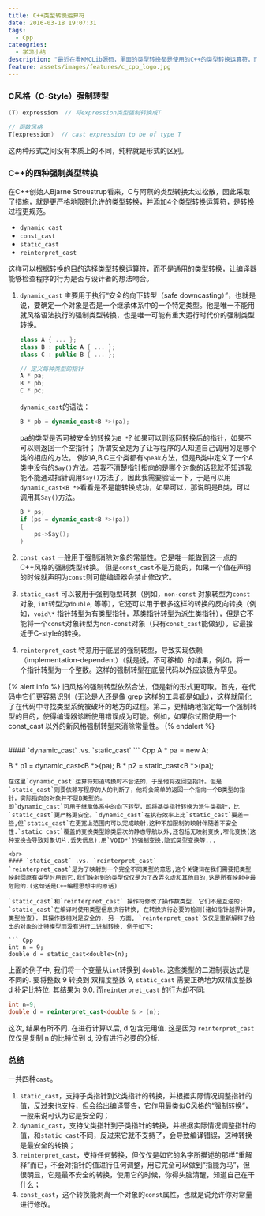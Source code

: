 ```yaml
---
title: C++类型转换运算符
date: 2016-03-18 19:07:31
tags:
  - Cpp
cateogries:
  - 学习小结
description: "最近在看KMCLib源码，里面的类型转换都是使用的C++的类型转换运算符，而不是C语言的类型转换，那我就在这把C++四种类型转换运算符总结下。"
feature: assets/images/features/c_cpp_logo.jpg
---
```


### C风格（C-Style）强制转型
``` C
(T) expression  // 将expression类型强制转换成T

// 函数风格
T(expression)  // cast expression to be of type T
```
这两种形式之间没有本质上的不同，纯粹就是形式的区别。

### C++的四种强制类型转换
在C++创始人Bjarne Stroustrup看来，C与阿燕的类型转换太过松散，因此采取了措施，就是更严格地限制允许的类型转换，并添加4个类型转换运算符，是转换过程更规范。

- `dynamic_cast`
- `const_cast`
- `static_cast`
- `reinterpret_cast`

这样可以根据转换的目的选择类型转换运算符，而不是通用的类型转换，让编译器能够检查程序的行为是否与设计者的想法吻合。
<!-- more -->

1. `dynamic_cast`
    主要用于执行“安全的向下转型（safe downcasting）”，也就是说，要确定一个对象是否是一个继承体系中的一个特定类型。他是唯一不能用就风格语法执行的强制类型转换，也是唯一可能有重大运行时代价的强制类型转换。
    ``` Cpp
    class A { ... };
    class B : public A { ... };
    class C : public B { ... };

    // 定义每种类型的指针
    A * pa;
    B * pb;
    C * pc;
    ```
    `dynamic_cast`的语法：
    ``` Cpp
    B * pb = dynamic_cast<B *>(pa);
    ```
    pa的类型是否可被安全的转换为`B *`? 如果可以则返回转换后的指针，如果不可以则返回一个空指针；
    所谓安全是为了让写程序的人知道自己调用的是哪个类的相应的方法。
    例如A,B,C三个类都有`Speak`方法，但是B类中定义了一个A类中没有的`Say()`方法。若我不清楚指针指向的是哪个对象的话我就不知道我能不能通过指针调用`Say()`方法了。因此我需要验证一下，于是可以用`dynamic_cast<B *>`看看是不是能转换成功，如果可以，那说明是B类，可以调用其`Say()`方法。
    ``` Cpp
    B * ps;
    if (ps = dynamic_cast<B *>(pa))
    {
        ps->Say();
    }
    ```

2. `const_cast`
一般用于强制消除对象的常量性。它是唯一能做到这一点的C++风格的强制类型转换。
但是`const_cast`不是万能的，如果一个值在声明的时候就声明为`const`则可能编译器会禁止修改它。

3. `static_cast`
可以被用于强制隐型转换（例如，`non-const` 对象转型为`const`对象, `int`转型为`double`, 等等），它还可以用于很多这样的转换的反向转换（例如，`void\*` 指针转型为有类型指针，基类指针转型为派生类指针），但是它不能将一个`const`对象转型为`non-const`对象（只有`const_cast`能做到），它最接近于C-style的转换。

4. `reinterpret_cast`
特意用于底层的强制转型，导致实现依赖（implementation-dependent）（就是说，不可移植）的结果，例如，将一个指针转型为一个整数。这样的强制转型在底层代码以外应该极为罕见。

{% alert info %}
旧风格的强制转型依然合法，但是新的形式更可取。首先，在代码中它们更容易识别（无论是人还是像 grep 这样的工具都是如此），这样就简化了在代码中寻找类型系统被破坏的地方的过程。第二，更精确地指定每一个强制转型的目的，使得编译器诊断使用错误成为可能。例如，如果你试图使用一个 const_cast 以外的新风格强制转型来消除常量性。
{% endalert %}

<br>
#### `dynamic_cast` .vs. `static_cast`
``` Cpp
A * pa = new A;

B * p1 = dynamic_cast<B *>(pa);
B * p2 = static_cast<B *>(pa);
```
在这里`dynamic_cast`运算符知道转换时不合法的，于是他将返回空指针。但是`static_cast`则要依赖写程序的人的判断了，他将会简单的返回一个指向一个B类型的指针，实际指向的对象并不是B类型的。
即`dynamic_cast`可用于继承体系中的向下转型，即将基类指针转换为派生类指针，比`static_cast`更严格更安全。`dynamic_cast`在执行效率上比`static_cast`要差一些,但`static_cast`在更宽上范围内可以完成映射,这种不加限制的映射伴随着不安全性.`static_cast`覆盖的变换类型除类层次的静态导航以外,还包括无映射变换,窄化变换(这种变换会导致对象切片,丢失信息),用`VOID*`的强制变换,隐式类型变换等...

<br>
#### `static_cast` .vs. `reinterpret_cast`
`reinterpret_cast`是为了映射到一个完全不同类型的意思,这个关键词在我们需要把类型映射回原有类型时用到它.我们映射到的类型仅仅是为了故弄玄虚和其他目的,这是所有映射中最危险的.(这句话是C++编程思想中的原话)

`static_cast`和`reinterpret_cast` 操作符修改了操作数类型. 它们不是互逆的; `static_cast`在编译时使用类型信息执行转换, 在转换执行必要的检测(诸如指针越界计算, 类型检查). 其操作数相对是安全的. 另一方面, `reinterpret_cast`仅仅是重新解释了给出的对象的比特模型而没有进行二进制转换, 例子如下:

``` Cpp
int n = 9;
double d = static_cast<double>(n);
```
上面的例子中, 我们将一个变量从`int`转换到 `double`. 这些类型的二进制表达式是不同的. 要将整数 9 转换到 双精度整数 9, `static_cast` 需要正确地为双精度整数 d 补足比特位. 其结果为 9.0. 而`reinterpret_cast` 的行为却不同: 
``` Cpp
int n=9;
double d = reinterpret_cast<double & > (n); 
```
这次, 结果有所不同. 在进行计算以后, d 包含无用值. 这是因为 `reinterpret_cast` 仅仅是复制 n 的比特位到 d, 没有进行必要的分析.

### 总结
一共四种`cast`。
1. `static_cast`，支持子类指针到父类指针的转换，并根据实际情况调整指针的值，反过来也支持，但会给出编译警告，它作用最类似C风格的“强制转换”，一般来说可认为它是安全的；
2. `dynamic_cast`，支持父类指针到子类指针的转换，并根据实际情况调整指针的值，和`static_cast`不同，反过来它就不支持了，会导致编译错误，这种转换是最安全的转换；
3. `reinterpret_cast`，支持任何转换，但仅仅是如它的名字所描述的那样“重解释”而已，不会对指针的值进行任何调整，用它完全可以做到“指鹿为马”，但很明显，它是最不安全的转换，使用它的时候，你得头脑清醒，知道自己在干什么；
4. `const_cast`，这个转换能剥离一个对象的`const`属性，也就是说允许你对常量进行修改。

